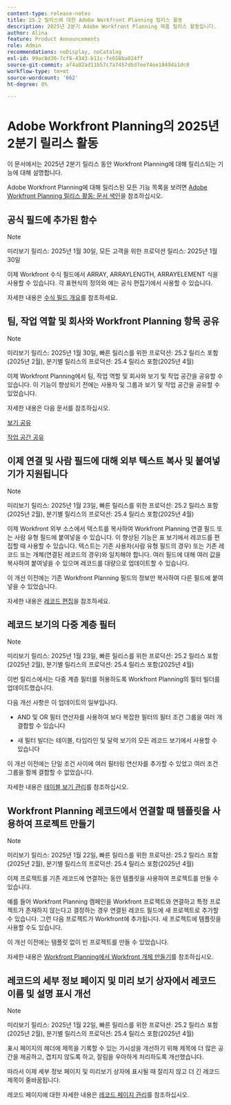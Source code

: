 ```yaml
---
content-type: release-notes
title: 25.2 릴리스에 대한 Adobe Workfront Planning 릴리스 활동
description: 2025년 2분기 Adobe Workfront Planning 제품 릴리스 활동입니다.
author: Alina
feature: Product Announcements
role: Admin
recommendations: noDisplay, noCatalog
exl-id: 99ac8d30-7cf8-4343-b11c-fe650ba024ff
source-git-commit: af4a82ad11b57c7a7457d5d7ee74ee18494a1dc0
workflow-type: tm+mt
source-wordcount: '662'
ht-degree: 0%

---
```


# Adobe Workfront Planning의 2025년 2분기 릴리스 활동

이 문서에서는 2025년 2분기 릴리스 동안 Workfront Planning에 대해 릴리스되는 기능에 대해 설명합니다.

<!--keep the sentence below for all future quarterly release pages-->

Adobe Workfront Planning에 대해 릴리스된 모든 기능 목록을 보려면 [Adobe Workfront Planning 릴리스 활동: 문서 색인](/help/quicksilver/product-announcements/product-releases/planning-release-activity/planning-release-activity-article-index.md)을 참조하십시오.

## 공식 필드에 추가된 함수

>[!NOTE]
>
>미리보기 릴리스: 2025년 1월 30일, 모든 고객을 위한 프로덕션 릴리스: 2025년 1월 30일

이제 Workfront 수식 필드에서 ARRAY, ARRAYLENGTH, ARRAYELEMENT 식을 사용할 수 있습니다. 각 표현식의 정의와 예는 공식 편집기에서 사용할 수 있습니다.

자세한 내용은 [수식 필드 개요](/help/quicksilver/planning/fields/formula-fields.md)를 참조하세요.

<!--## Real-time presence indicators in a record's details preview or page

>[!NOTE]
>
>Preview release: January 30, 2025; Production for fast release: With the 25.2 release (February 2025); Production for quarterly release: With the 25.4 release (April 2025)

To understand what information is edited by other users when working in a record's preview or details page, we have introduced real-time presence indicators for this area of Workfront Planning.

The field edited by another user will now be highlighted, and other users' avatars will be visible to you in the upper-right corner of the preview or details page.

For information, see [Edit records](/help/quicksilver/planning/records/edit-records.md).-->

## 팀, 작업 역할 및 회사와 Workfront Planning 항목 공유

>[!NOTE]
>
>미리보기 릴리스: 2025년 1월 30일, 빠른 릴리스를 위한 프로덕션: 25.2 릴리스 포함(2025년 2월), 분기별 릴리스의 프로덕션: 25.4 릴리스 포함(2025년 4월)

이제 Workfront Planning에서 팀, 작업 역할 및 회사와 보기 및 작업 공간을 공유할 수 있습니다. 이 기능이 향상되기 전에는 사용자 및 그룹과 보기 및 작업 공간을 공유할 수 있었습니다.

자세한 내용은 다음 문서를 참조하십시오.

[보기 공유](/help/quicksilver/planning/access/share-views.md)

[작업 공간 공유](/help/quicksilver/planning/access/share-workspaces.md)

## 이제 연결 및 사람 필드에 대해 외부 텍스트 복사 및 붙여넣기가 지원됩니다

>[!NOTE]
>
>미리보기 릴리스: 2025년 1월 23일, 빠른 릴리스를 위한 프로덕션: 25.2 릴리스 포함(2025년 2월), 분기별 릴리스의 프로덕션: 25.4 릴리스 포함(2025년 4월)

이제 Workfront 외부 소스에서 텍스트를 복사하여 Workfront Planning 연결 필드 또는 사람 유형 필드에 붙여넣을 수 있습니다. 이 향상된 기능은 표 보기에서 레코드를 편집할 때 사용할 수 있습니다.  텍스트는 기존 사용자(사람 유형 필드의 경우) 또는 기존 레코드 또는 개체(연결된 레코드의 경우)와 일치해야 합니다. 여러 필드에 대해 여러 값을 복사하여 붙여넣을 수 있으며 레코드를 대량으로 업데이트할 수 있습니다.

이 개선 이전에는 기존 Workfront Planning 필드의 정보만 복사하여 다른 필드에 붙여넣을 수 있었습니다.

자세한 내용은 [레코드 편집](/help/quicksilver/planning/records/edit-records.md)을 참조하세요.

## 레코드 보기의 다중 계층 필터

>[!NOTE]
>
>미리보기 릴리스: 2025년 1월 23일, 빠른 릴리스를 위한 프로덕션: 25.2 릴리스 포함(2025년 2월), 분기별 릴리스의 프로덕션: 25.4 릴리스 포함(2025년 4월)

이번 릴리스에서는 다중 계층 필터를 허용하도록 Workfront Planning의 필터 빌더를 업데이트했습니다.

다음 개선 사항은 이 업데이트의 일부입니다.

* AND 및 OR 필터 연산자를 사용하여 보다 복잡한 필터의 필터 조건 그룹을 여러 개 결합할 수 있습니다

* 새 필터 빌더는 테이블, 타임라인 및 달력 보기의 모든 레코드 보기에서 사용할 수 있습니다

이 개선 이전에는 단일 조건 사이에 여러 필터링 연산자를 추가할 수 있었고 여러 조건 그룹을 함께 결합할 수 없었습니다.

자세한 내용은 [테이블 보기 관리](/help/quicksilver/planning/views/manage-the-table-view.md)를 참조하십시오.

## Workfront Planning 레코드에서 연결할 때 템플릿을 사용하여 프로젝트 만들기

>[!NOTE]
>
>미리보기 릴리스: 2025년 1월 22일, 빠른 릴리스를 위한 프로덕션: 25.2 릴리스 포함(2025년 2월), 분기별 릴리스의 프로덕션: 25.4 릴리스 포함(2025년 4월)

이제 프로젝트를 기존 레코드에 연결하는 동안 템플릿을 사용하여 프로젝트를 만들 수 있습니다.

예를 들어 Workfront Planning 캠페인을 Workfront 프로젝트와 연결하고 특정 프로젝트가 존재하지 않는다고 결정하는 경우 연결된 레코드 필드에 새 프로젝트로 추가할 수 있습니다. 그런 다음 프로젝트가 Workfront에 추가됩니다. 새 프로젝트에 템플릿을 사용할 수도 있습니다.

이 개선 이전에는 템플릿 없이 빈 프로젝트를 만들 수 있었습니다.

자세한 내용은 [Workfront Planning에서 Workfront 개체 만들기](/help/quicksilver/planning/records/create-workfront-objects-from-workfront-planning.md)를 참조하십시오.

## 레코드의 세부 정보 페이지 및 미리 보기 상자에서 레코드 이름 및 설명 표시 개선

>[!NOTE]
>
>미리보기 릴리스: 2025년 1월 22일, 빠른 릴리스를 위한 프로덕션: 25.2 릴리스 포함(2025년 2월), 분기별 릴리스의 프로덕션: 25.4 릴리스 포함(2025년 4월)

표시 페이지의 헤더에 제목을 기록할 수 있는 가시성을 개선하기 위해 제목에 더 많은 공간을 제공하고, 겹치지 않도록 하고, 잘림을 우아하게 처리하도록 개선했습니다.

따라서 이제 세부 정보 페이지 및 미리보기 상자에 표시될 때 잘리지 않고 더 긴 레코드 제목이 줄바꿈됩니다.

레코드 페이지에 대한 자세한 내용은 [레코드 페이지 관리](/help/quicksilver/planning/records/manage-the-record-page.md)를 참조하십시오.
